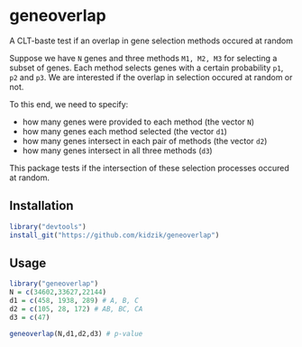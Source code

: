 # geneoverlap
A CLT-baste test if an overlap in gene selection methods occured at random

Suppose we have `N` genes and three methods `M1, M2, M3` for selecting a subset of genes. Each method selects genes with a certain probability `p1`, `p2` and `p3`. We are interested if the overlap in selection occured at random or not. 

To this end, we need to specify:
- how many genes were provided to each method (the vector `N`)
- how many genes each method selected (the vector `d1`)
- how many genes intersect in each pair of methods (the vector `d2`)
- how many genes intersect in all three methods (`d3`)

This package tests if the intersection of these selection processes occured at random.

## Installation

```R
library("devtools")
install_git("https://github.com/kidzik/geneoverlap")
```

## Usage
```R
library("geneoverlap")
N = c(34602,33627,22144)
d1 = c(458, 1938, 289) # A, B, C
d2 = c(105, 28, 172) # AB, BC, CA
d3 = c(47)

geneoverlap(N,d1,d2,d3) # p-value
```
